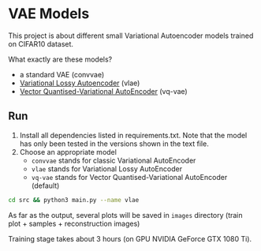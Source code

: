 # VAE Models

This project is about different small Variational Autoencoder models trained on CIFAR10 dataset.

What exactly are these models?

* a standard VAE (convvae)
* [Variational Lossy Autoencoder](https://arxiv.org/abs/1611.02731) (vlae)
* [Vector Quantised-Variational AutoEncoder](https://arxiv.org/abs/1711.00937) (vq-vae)


## Run

1. Install all dependencies listed in requirements.txt. Note that the model has only been tested in the versions shown in the text file.
2. Choose an appropriate model 
    * `convvae` stands for classic Variational AutoEncoder
    * `vlae` stands for Variational Lossy AutoEncoder 
    * `vq-vae` stands for Vector Quantised-Variational AutoEncoder (default)

```bash
cd src && python3 main.py --name vlae
```
As far as the output, several plots will be saved in `images` directory (train plot + samples + reconstruction images)

Training stage takes about 3 hours (on GPU NVIDIA GeForce GTX 1080 Ti).